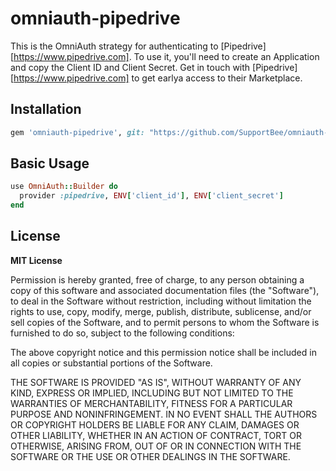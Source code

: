 # omniauth-pipedrive

This is the OmniAuth strategy for authenticating to [Pipedrive][https://www.pipedrive.com]. To use it, you'll need to create an Application and copy the Client ID and Client Secret. Get in touch with [Pipedrive][https://www.pipedrive.com] to get earlya access to their Marketplace.

## Installation

```ruby
gem 'omniauth-pipedrive', git: "https://github.com/SupportBee/omniauth-pipedrive"
```

## Basic Usage

```ruby
use OmniAuth::Builder do
  provider :pipedrive, ENV['client_id'], ENV['client_secret']
end
```

## License

**MIT License**

Permission is hereby granted, free of charge, to any person obtaining a copy of this software and associated documentation files (the "Software"), to deal in the Software without restriction, including without limitation the rights to use, copy, modify, merge, publish, distribute, sublicense, and/or sell copies of the Software, and to permit persons to whom the Software is furnished to do so, subject to the following conditions:

The above copyright notice and this permission notice shall be included in all copies or substantial portions of the Software.

THE SOFTWARE IS PROVIDED "AS IS", WITHOUT WARRANTY OF ANY KIND, EXPRESS OR IMPLIED, INCLUDING BUT NOT LIMITED TO THE WARRANTIES OF MERCHANTABILITY, FITNESS FOR A PARTICULAR PURPOSE AND NONINFRINGEMENT. IN NO EVENT SHALL THE AUTHORS OR COPYRIGHT HOLDERS BE LIABLE FOR ANY CLAIM, DAMAGES OR OTHER LIABILITY, WHETHER IN AN ACTION OF CONTRACT, TORT OR OTHERWISE, ARISING FROM, OUT OF OR IN CONNECTION WITH THE SOFTWARE OR THE USE OR OTHER DEALINGS IN THE SOFTWARE.
